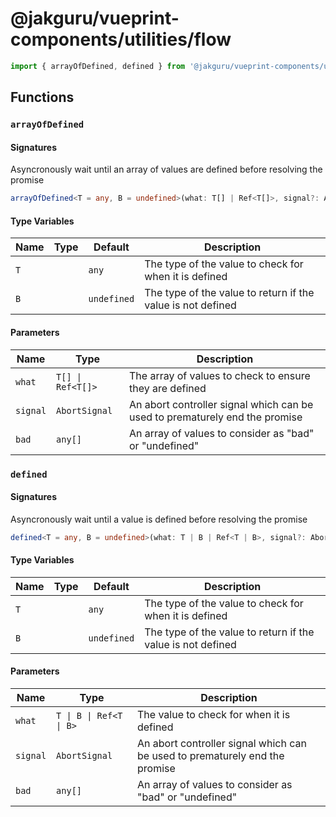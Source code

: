 # @jakguru/vueprint-components/utilities/flow

```typescript
import { arrayOfDefined, defined } from '@jakguru/vueprint-components/utilities/flow';
```

## Functions

### `arrayOfDefined`

<div class="mb-2"></div>



#### Signatures

Asyncronously wait until an array of values are defined before resolving the promise

```typescript
arrayOfDefined<T = any, B = undefined>(what: T[] | Ref<T[]>, signal?: AbortSignal, bad: any[]): Promise<(T | B)[]>
```

#### Type Variables

| Name | Type | Default | Description |
| ---- | ---------- | ------- | ------- |
| `T` |  | `any` | The type of the value to check for when it is defined |
| `B` |  | `undefined` | The type of the value to return if the value is not defined |
#### Parameters

| Name | Type | Description |
| ---- | ---- | ----------- |
| `what` | `T[] \| Ref<T[]>` | The array of values to check to ensure they are defined |
| `signal` | `AbortSignal` | An abort controller signal which can be used to prematurely end the promise |
| `bad` | `any[]` | An array of values to consider as "bad" or "undefined" |
### `defined`

<div class="mb-2"></div>



#### Signatures

Asyncronously wait until a value is defined before resolving the promise

```typescript
defined<T = any, B = undefined>(what: T | B | Ref<T | B>, signal?: AbortSignal, bad: any[]): Promise<T | B>
```

#### Type Variables

| Name | Type | Default | Description |
| ---- | ---------- | ------- | ------- |
| `T` |  | `any` | The type of the value to check for when it is defined |
| `B` |  | `undefined` | The type of the value to return if the value is not defined |
#### Parameters

| Name | Type | Description |
| ---- | ---- | ----------- |
| `what` | `T \| B \| Ref<T \| B>` | The value to check for when it is defined |
| `signal` | `AbortSignal` | An abort controller signal which can be used to prematurely end the promise |
| `bad` | `any[]` | An array of values to consider as "bad" or "undefined" |
